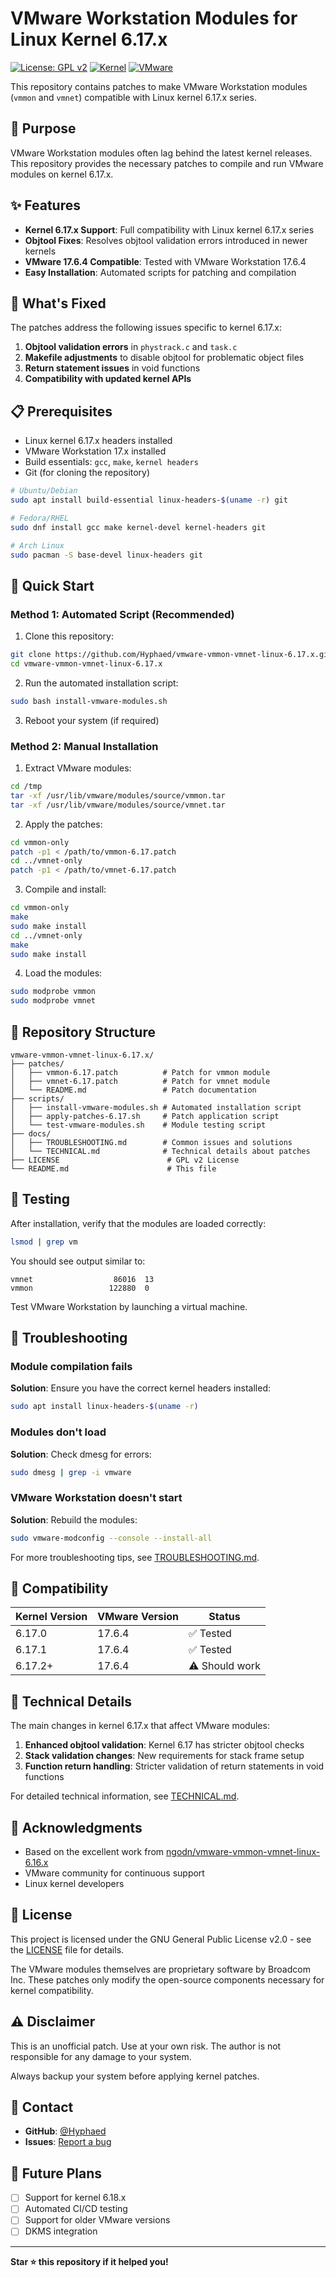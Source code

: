 # VMware Workstation Modules for Linux Kernel 6.17.x

[![License: GPL v2](https://img.shields.io/badge/License-GPL%20v2-blue.svg)](https://www.gnu.org/licenses/old-licenses/gpl-2.0.en.html)
[![Kernel](https://img.shields.io/badge/Kernel-6.17.x-orange.svg)](https://kernel.org/)
[![VMware](https://img.shields.io/badge/VMware-17.6.4-green.svg)](https://www.vmware.com/)

This repository contains patches to make VMware Workstation modules (`vmmon` and `vmnet`) compatible with Linux kernel 6.17.x series.

## 🎯 Purpose

VMware Workstation modules often lag behind the latest kernel releases. This repository provides the necessary patches to compile and run VMware modules on kernel 6.17.x.

## ✨ Features

- **Kernel 6.17.x Support**: Full compatibility with Linux kernel 6.17.x series
- **Objtool Fixes**: Resolves objtool validation errors introduced in newer kernels
- **VMware 17.6.4 Compatible**: Tested with VMware Workstation 17.6.4
- **Easy Installation**: Automated scripts for patching and compilation

## 🔧 What's Fixed

The patches address the following issues specific to kernel 6.17.x:

1. **Objtool validation errors** in `phystrack.c` and `task.c`
2. **Makefile adjustments** to disable objtool for problematic object files
3. **Return statement issues** in void functions
4. **Compatibility with updated kernel APIs**

## 📋 Prerequisites

- Linux kernel 6.17.x headers installed
- VMware Workstation 17.x installed
- Build essentials: `gcc`, `make`, `kernel headers`
- Git (for cloning the repository)

```bash
# Ubuntu/Debian
sudo apt install build-essential linux-headers-$(uname -r) git

# Fedora/RHEL
sudo dnf install gcc make kernel-devel kernel-headers git

# Arch Linux
sudo pacman -S base-devel linux-headers git
```

## 🚀 Quick Start

### Method 1: Automated Script (Recommended)

1. Clone this repository:
```bash
git clone https://github.com/Hyphaed/vmware-vmmon-vmnet-linux-6.17.x.git
cd vmware-vmmon-vmnet-linux-6.17.x
```

2. Run the automated installation script:
```bash
sudo bash install-vmware-modules.sh
```

3. Reboot your system (if required)

### Method 2: Manual Installation

1. Extract VMware modules:
```bash
cd /tmp
tar -xf /usr/lib/vmware/modules/source/vmmon.tar
tar -xf /usr/lib/vmware/modules/source/vmnet.tar
```

2. Apply the patches:
```bash
cd vmmon-only
patch -p1 < /path/to/vmmon-6.17.patch
cd ../vmnet-only
patch -p1 < /path/to/vmnet-6.17.patch
```

3. Compile and install:
```bash
cd vmmon-only
make
sudo make install
cd ../vmnet-only
make
sudo make install
```

4. Load the modules:
```bash
sudo modprobe vmmon
sudo modprobe vmnet
```

## 📁 Repository Structure

```
vmware-vmmon-vmnet-linux-6.17.x/
├── patches/
│   ├── vmmon-6.17.patch          # Patch for vmmon module
│   ├── vmnet-6.17.patch          # Patch for vmnet module
│   └── README.md                 # Patch documentation
├── scripts/
│   ├── install-vmware-modules.sh # Automated installation script
│   ├── apply-patches-6.17.sh     # Patch application script
│   └── test-vmware-modules.sh    # Module testing script
├── docs/
│   ├── TROUBLESHOOTING.md        # Common issues and solutions
│   └── TECHNICAL.md              # Technical details about patches
├── LICENSE                        # GPL v2 License
└── README.md                      # This file
```

## 🧪 Testing

After installation, verify that the modules are loaded correctly:

```bash
lsmod | grep vm
```

You should see output similar to:
```
vmnet                  86016  13
vmmon                 122880  0
```

Test VMware Workstation by launching a virtual machine.

## 🐛 Troubleshooting

### Module compilation fails

**Solution**: Ensure you have the correct kernel headers installed:
```bash
sudo apt install linux-headers-$(uname -r)
```

### Modules don't load

**Solution**: Check dmesg for errors:
```bash
sudo dmesg | grep -i vmware
```

### VMware Workstation doesn't start

**Solution**: Rebuild the modules:
```bash
sudo vmware-modconfig --console --install-all
```

For more troubleshooting tips, see [TROUBLESHOOTING.md](docs/TROUBLESHOOTING.md).

## 🔄 Compatibility

| Kernel Version | VMware Version | Status |
|---------------|----------------|--------|
| 6.17.0        | 17.6.4         | ✅ Tested |
| 6.17.1        | 17.6.4         | ✅ Tested |
| 6.17.2+       | 17.6.4         | ⚠️ Should work |

## 📝 Technical Details

The main changes in kernel 6.17.x that affect VMware modules:

1. **Enhanced objtool validation**: Kernel 6.17 has stricter objtool checks
2. **Stack validation changes**: New requirements for stack frame setup
3. **Function return handling**: Stricter validation of return statements in void functions

For detailed technical information, see [TECHNICAL.md](docs/TECHNICAL.md).

## 🙏 Acknowledgments

- Based on the excellent work from [ngodn/vmware-vmmon-vmnet-linux-6.16.x](https://github.com/ngodn/vmware-vmmon-vmnet-linux-6.16.x)
- VMware community for continuous support
- Linux kernel developers

## 📜 License

This project is licensed under the GNU General Public License v2.0 - see the [LICENSE](LICENSE) file for details.

The VMware modules themselves are proprietary software by Broadcom Inc. These patches only modify the open-source components necessary for kernel compatibility.

## ⚠️ Disclaimer

This is an unofficial patch. Use at your own risk. The author is not responsible for any damage to your system.

Always backup your system before applying kernel patches.

## 📧 Contact

- **GitHub**: [@Hyphaed](https://github.com/Hyphaed)
- **Issues**: [Report a bug](https://github.com/Hyphaed/vmware-vmmon-vmnet-linux-6.17.x/issues)

## 🔮 Future Plans

- [ ] Support for kernel 6.18.x
- [ ] Automated CI/CD testing
- [ ] Support for older VMware versions
- [ ] DKMS integration

---

**Star ⭐ this repository if it helped you!**
